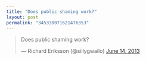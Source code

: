 ```yaml
---
title: "Does public shaming work?"
layout: post
permalink: "345330071621476353"
---
```


<blockquote class="twitter-tweet"><p>Does public shaming work?</p>&mdash; Richard Eriksson (@sillygwailo) <a href="https://twitter.com/sillygwailo/statuses/345330071621476353">June 14, 2013</a></blockquote>
<script async src="//platform.twitter.com/widgets.js" charset="utf-8"></script>